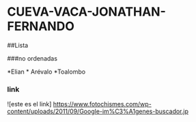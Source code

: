 # CUEVA-VACA-JONATHAN-FERNANDO


##Lista

###no ordenadas

*Elian
      * Arévalo
*Toalombo

### link
![este es el link] https://www.fotochismes.com/wp-content/uploads/2011/09/Google-im%C3%A1genes-buscador.jp
